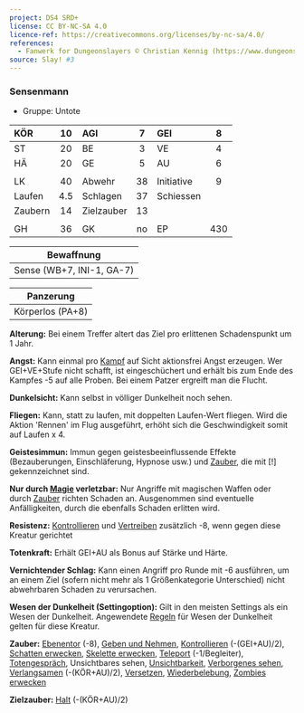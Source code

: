 ```yaml
---
project: DS4 SRD+
license: CC BY-NC-SA 4.0
licence-ref: https://creativecommons.org/licenses/by-nc-sa/4.0/
references: 
  - Fanwerk for Dungeonslayers © Christian Kennig (https://www.dungeonslayers.net/)
source: Slay! #3
---
```


### Sensenmann

- Gruppe: Untote

| KÖR     | 10  | AGI        |  7  | GEI        |  8  |
| :------ | :-: | :--------- | :-: | :--------- | :-: |
| ST      | 20  | BE         |  3  | VE         |  4  |
| HÄ      | 20  | GE         |  5  | AU         |  6  |
|         |     |            |     |            |     |
| LK      | 40  | Abwehr     | 38  | Initiative |  9  |
| Laufen  | 4.5 | Schlagen   | 37  | Schiessen  |     |
| Zaubern | 14  | Zielzauber | 13  |            |     |
|         |     |            |     |            |     |
| GH      | 36  | GK         | no  | EP         | 430 |

|        Bewaffnung         |
| :-----------------------: |
| Sense (WB+7, INI-1, GA-7) |

|    Panzerung     |
| :--------------: |
| Körperlos (PA+8) |

**Alterung:** Bei einem Treffer altert das Ziel pro erlittenen Schadenspunkt um 1 Jahr.

**Angst:** Kann einmal pro [Kampf](../../grw/regeln-kampf.md) auf Sicht aktionsfrei Angst erzeugen. Wer GEI+VE+Stufe nicht schafft, ist eingeschüchert und erhält bis zum Ende des Kampfes -5 auf alle Proben. Bei einem Patzer ergreift man die Flucht.

**Dunkelsicht:** Kann selbst in völliger Dunkelheit noch sehen.

**Fliegen:** Kann, statt zu laufen, mit doppelten Laufen-Wert fliegen. Wird die Aktion 'Rennen' im Flug ausgeführt, erhöht sich die Geschwindigkeit somit auf Laufen x 4.

**Geistesimmun:** Immun gegen geistesbeeinflussende Effekte (Bezauberungen, Einschläferung, Hypnose usw.) und [Zauber](../../fanwerk/zauber/zauber.md), die mit [!] gekennzeichnet sind.

**Nur durch [Magie](../../grw/regeln-magie.md) verletzbar:** Nur Angriffe mit magischen Waffen oder durch [Zauber](../../fanwerk/zauber/zauber.md) richten Schaden an. Ausgenommen sind eventuelle Anfälligkeiten, durch die ebenfalls Schaden erlitten wird.

**Resistenz:** [Kontrollieren](../../grw/zauber/kontrollieren.md) und [Vertreiben](../../grw/zauber/vertreiben.md) zusätzlich -8, wenn gegen diese Kreatur gerichtet

**Totenkraft:** Erhält GEI+AU als Bonus auf Stärke und Härte.

**Vernichtender Schlag:** Kann einen Angriff pro Runde mit -6 ausführen, um an einem Ziel (sofern nicht mehr als 1 Größenkategorie Unterschied) nicht abwehrbaren Schaden zu verursachen.

**Wesen der Dunkelheit (Settingoption):** Gilt in den meisten Settings als ein Wesen der Dunkelheit. Angewendete [Regeln](../../grw/regeln-proben.md) für Wesen der Dunkelheit gelten für diese Kreatur.

**Zauber:** [Ebenentor](../../grw/zauber/ebenentor.md) (-8), [Geben und Nehmen](../../grw/zauber/geben-und-nehmen.md), [Kontrollieren](../../grw/zauber/kontrollieren.md) (-(GEI+AU)/2), [Schatten erwecken](../../grw/zauber/schatten-erwecken.md), [Skelette erwecken](../../grw/zauber/skelette-erwecken.md), [Teleport](../../grw/zauber/teleport.md) (-1/Begleiter), [Totengespräch](../../grw/zauber/totengespraech.md), Unsichtbares sehen, [Unsichtbarkeit](../../grw/zauber/unsichtbarkeit.md), [Verborgenes sehen](../../grw/zauber/verborgenes-sehen.md), [Verlangsamen](../../grw/zauber/verlangsamen.md) (-(KÖR+AU)/2), [Versetzen](../../grw/zauber/versetzen.md), [Wiederbelebung](../../grw/zauber/wiederbelebung.md), [Zombies erwecken](../../grw/zauber/zombies-erwecken.md)

**Zielzauber:** [Halt](../../grw/zauber/halt.md) (-(KÖR+AU)/2)

